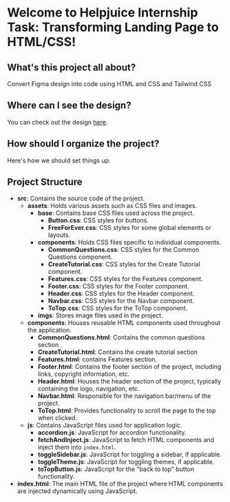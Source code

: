 # Welcome to Helpjuice Internship Task: Transforming Landing Page to HTML/CSS!

## What's this project all about?

Convert Figma design into code using HTML and CSS and Tailwind CSS

## Where can I see the design?

You can check out the design [here](https://6604957705248464723b89c9--aquamarine-sherbet-a5ce4e.netlify.app/#).

## How should I organize the project?

Here's how we should set things up:

## Project Structure

- **src**: Contains the source code of the project.
    - **assets**: Holds various assets such as CSS files and images.
        - **base**: Contains base CSS files used across the project.
            - **Button.css**: CSS styles for buttons.
            - **FreeForEver.css**: CSS styles for some global elements or layouts.
        - **components**: Holds CSS files specific to individual components.
            - **CommonQuestions.css**: CSS styles for the Common Questions component.
            - **CreateTutorial.css**: CSS styles for the Create Tutorial component.
            - **Features.css**: CSS styles for the Features component.
            - **Footer.css**: CSS styles for the Footer component.
            - **Header.css**: CSS styles for the Header component.
            - **Navbar.css**: CSS styles for the Navbar component.
            - **ToTop.css**: CSS styles for the ToTop component.
        - **imgs**: Stores image files used in the project.
    - **components**: Houses reusable HTML components used throughout the application.
        - **CommonQuestions.html**: Contains the common questions section .
        - **CreateTutorial.html**: Contains the create tutorial section 
        - **Features.html**: contains Features section.
        - **Footer.html**: Contains the footer section of the project, including links, copyright information, etc.
        - **Header.html**: Houses the header section of the project, typically containing the logo, navigation, etc.
        - **Navbar.html**: Responsible for the navigation bar/menu of the project.
        - **ToTop.html**: Provides functionality to scroll the page to the top when clicked.
    - **js**: Contains JavaScript files used for application logic.
        - **accordion.js**: JavaScript for accordion functionality.
        - **fetchAndInject.js**: JavaScript to fetch HTML components and inject them into `index.html`.
        - **toggleSidebar.js**: JavaScript for toggling a sidebar, if applicable.
        - **toggleTheme.js**: JavaScript for toggling themes, if applicable.
        - **toTopButton.js**: JavaScript for the "back to top" button functionality.
- **index.html**: The main HTML file of the project where HTML components are injected dynamically using JavaScript.
